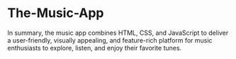 # The-Music-App
In summary, the music app combines HTML, CSS, and JavaScript to deliver a user-friendly, visually appealing, and feature-rich platform for music enthusiasts to explore, listen, and enjoy their favorite tunes.
